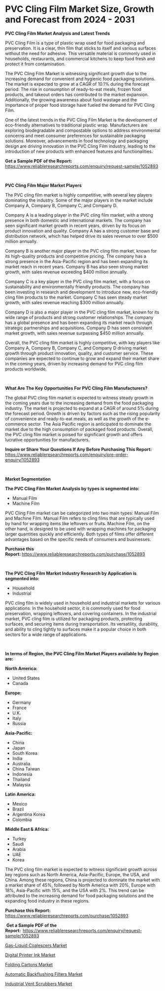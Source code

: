 <p><h1>PVC Cling Film Market Size, Growth and Forecast from 2024 - 2031</h1></p><p><strong>PVC Cling Film Market Analysis and Latest Trends</strong></p>
<p><p>PVC Cling Film is a type of plastic wrap used for food packaging and preservation. It is a clear, thin film that sticks to itself and various surfaces without the need for adhesive. This versatile material is commonly used in households, restaurants, and commercial kitchens to keep food fresh and protect it from contamination.</p><p>The PVC Cling Film Market is witnessing significant growth due to the increasing demand for convenient and hygienic food packaging solutions. The market is expected to grow at a CAGR of 10.1% during the forecast period. The rise in consumption of ready-to-eat meals, frozen food products, and takeout orders has contributed to the market expansion. Additionally, the growing awareness about food wastage and the importance of proper food storage have fueled the demand for PVC Cling Film.</p><p>One of the latest trends in the PVC Cling Film Market is the development of eco-friendly alternatives to traditional plastic wrap. Manufacturers are exploring biodegradable and compostable options to address environmental concerns and meet consumer preferences for sustainable packaging solutions. Moreover, advancements in food technology and packaging design are driving innovation in the PVC Cling Film industry, leading to the introduction of new products with enhanced features and functionalities.</p></p>
<p><strong>Get a Sample PDF of the Report:&nbsp;</strong> <a href="https://www.reliableresearchreports.com/enquiry/request-sample/1052893">https://www.reliableresearchreports.com/enquiry/request-sample/1052893</a></p>
<p>&nbsp;</p>
<p><strong>PVC Cling Film Major Market Players</strong></p>
<p><p>The PVC cling film market is highly competitive, with several key players dominating the industry. Some of the major players in the market include Company A, Company B, Company C, and Company D.</p><p>Company A is a leading player in the PVC cling film market, with a strong presence in both domestic and international markets. The company has seen significant market growth in recent years, driven by its focus on product innovation and quality. Company A has a strong customer base and distribution network, which has helped drive its sales revenue to over $500 million annually.</p><p>Company B is another major player in the PVC cling film market, known for its high-quality products and competitive pricing. The company has a strong presence in the Asia-Pacific region and has been expanding its market reach in recent years. Company B has also seen strong market growth, with sales revenue exceeding $400 million annually.</p><p>Company C is a key player in the PVC cling film market, with a focus on sustainability and environmentally friendly products. The company has been investing in research and development to introduce new, eco-friendly cling film products to the market. Company C has seen steady market growth, with sales revenue reaching $300 million annually.</p><p>Company D is also a major player in the PVC cling film market, known for its wide range of products and strong customer relationships. The company has a global presence and has been expanding its market reach through strategic partnerships and acquisitions. Company D has seen consistent market growth, with sales revenue surpassing $450 million annually.</p><p>Overall, the PVC cling film market is highly competitive, with key players like Company A, Company B, Company C, and Company D driving market growth through product innovation, quality, and customer service. These companies are expected to continue to grow and expand their market share in the coming years, driven by increasing demand for PVC cling film products worldwide.</p></p>
<p>&nbsp;</p>
<p><strong>What Are The Key Opportunities For PVC Cling Film Manufacturers?</strong></p>
<p><p>The global PVC cling film market is expected to witness steady growth in the coming years due to the increasing demand from the food packaging industry. The market is projected to expand at a CAGR of around 5% during the forecast period. Growth is driven by factors such as the rising popularity of convenience and ready-to-eat meals, as well as the growth of the e-commerce sector. The Asia Pacific region is anticipated to dominate the market due to the high consumption of packaged food products. Overall, the PVC cling film market is poised for significant growth and offers lucrative opportunities for manufacturers.</p></p>
<p><strong>Inquire or Share Your Questions If Any Before Purchasing This Report:</strong> <a href="https://www.reliableresearchreports.com/enquiry/pre-order-enquiry/1052893">https://www.reliableresearchreports.com/enquiry/pre-order-enquiry/1052893</a></p>
<p>&nbsp;</p>
<p><strong>Market Segmentation</strong></p>
<p><strong>The PVC Cling Film Market Analysis by types is segmented into:</strong></p>
<p><ul><li>Manual Film</li><li>Machine Film</li></ul></p>
<p><p>PVC Cling Film market can be categorized into two main types: Manual Film and Machine Film. Manual Film refers to cling films that are typically used by hand for wrapping items like leftovers or fruits. Machine Film, on the other hand, is designed to be used with wrapping machines for packaging larger quantities quickly and efficiently. Both types of films offer different advantages based on the specific needs of consumers and businesses.</p></p>
<p><strong>Purchase this Report:&nbsp;</strong><a href="https://www.reliableresearchreports.com/purchase/1052893">https://www.reliableresearchreports.com/purchase/1052893</a></p>
<p>&nbsp;</p>
<p><strong>The PVC Cling Film Market Industry Research by Application is segmented into:</strong></p>
<p><ul><li>Household</li><li>Industrial</li></ul></p>
<p><p>PVC cling film is widely used in household and industrial markets for various applications. In the household sector, it is commonly used for food preservation, wrapping leftovers, and covering containers. In the industrial market, PVC cling film is utilized for packaging products, protecting surfaces, and securing items during transportation. Its versatility, durability, and ability to cling tightly to surfaces make it a popular choice in both sectors for a wide range of applications.</p></p>
<p>&nbsp;</p>
<p><strong>In terms of Region, the PVC Cling Film Market Players available by Region are:</strong></p>
<p>
    <p> <strong> North America: </strong>
        <ul>
            <li>United States</li>
            <li>Canada</li>
        </ul>
        </p> 
    <p> <strong> Europe: </strong>
        <ul>
            <li>Germany</li>
            <li>France</li>
            <li>U.K.</li>
            <li>Italy</li>
            <li>Russia</li>
        </ul>
        </p> 
    <p> <strong> Asia-Pacific: </strong>
        <ul>
            <li>China</li>
            <li>Japan</li>
            <li>South Korea</li>
            <li>India</li>
            <li>Australia</li>
            <li>China Taiwan</li>
            <li>Indonesia</li>
            <li>Thailand</li>
            <li>Malaysia</li>
        </ul>
        </p> 
    <p> <strong> Latin America: </strong>
        <ul>
            <li>Mexico</li>
            <li>Brazil</li>
            <li>Argentina Korea</li>
            <li>Colombia</li>
        </ul>
        </p> 
    <p> <strong> Middle East & Africa: </strong>
        <ul>
            <li>Turkey</li>
            <li>Saudi</li>
            <li>Arabia</li>
            <li>UAE</li>
            <li>Korea</li>
        </ul>
    </p>
    </p>
<p><p>The PVC cling film market is expected to witness significant growth across key regions such as North America, Asia-Pacific, Europe, the USA, and China. Among these regions, China is projected to dominate the market with a market share of 45%, followed by North America with 20%, Europe with 18%, Asia-Pacific with 15%, and the USA with 2%. This trend can be attributed to the increasing demand for food packaging solutions and the expanding food industry in these regions.</p></p>
<p><strong>Purchase this Report: </strong><a href="https://www.reliableresearchreports.com/purchase/1052893">https://www.reliableresearchreports.com/purchase/1052893</a></p>
<p>&nbsp;<strong>Get a Sample PDF of the Report:&nbsp;&nbsp;</strong><a href="https://www.reliableresearchreports.com/enquiry/request-sample/1052893">https://www.reliableresearchreports.com/enquiry/request-sample/1052893</a></p>
<p><strong></strong></p>
<p><p><a href="https://medium.com/p/6b17e9cfb49a/edit">Gas-Liquid Coalescers Market</a></p><p><a href="https://github.com/changoleonlaverguenzanoexiste/Market-Research-Report-List-1/blob/main/digital-printer-ink-market.md">Digital Printer Ink Market</a></p><p><a href="https://github.com/tamvrosiya/Market-Research-Report-List-2/blob/main/folding-cartons-market.md">Folding Cartons Market</a></p><p><a href="https://medium.com/@irwinzieme/automatic-backflushing-filters-market-size-cagr-trends-2024-2030-b32f1d380db1">Automatic Backflushing Filters Market</a></p><p><a href="https://medium.com/p/54c435d39c7a/edit">Industrial Vent Scrubbers Market</a></p></p>